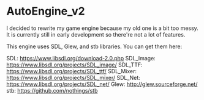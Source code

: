 # AutoEngine_v2

I decided to rewrite my game engine because my old one is a bit too messy. It is currently still in early development so there're not a lot of features.

This engine uses SDL, Glew, and stb libraries. You can get them here:

SDL: https://www.libsdl.org/download-2.0.php
SDL_Image: https://www.libsdl.org/projects/SDL_image/
SDL_TTF: https://www.libsdl.org/projects/SDL_ttf/
SDL_Mixer: https://www.libsdl.org/projects/SDL_mixer/
SDL_Net: https://www.libsdl.org/projects/SDL_net/
Glew: http://glew.sourceforge.net/
stb: https://github.com/nothings/stb
